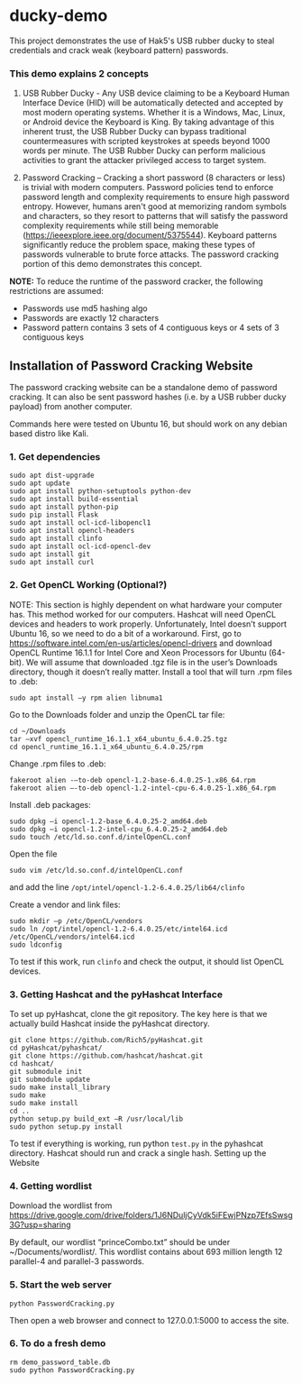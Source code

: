 # ducky-demo
This project demonstrates the use of Hak5's USB rubber ducky to steal credentials and crack weak (keyboard pattern) passwords.

### This demo explains 2 concepts

1. USB Rubber Ducky - Any USB device claiming to be a Keyboard Human Interface Device (HID) will be automatically detected and accepted by most modern operating systems. Whether it is a Windows, Mac, Linux, or Android device the Keyboard is King. By taking advantage of this inherent trust, the USB Rubber Ducky can bypass traditional countermeasures with scripted keystrokes at speeds beyond 1000 words per minute. The USB Rubber Ducky can perform malicious activities to grant the attacker privileged access to target system. 

2. Password Cracking – Cracking a short password (8 characters or less) is trivial with modern computers. Password policies tend to enforce password length and complexity requirements to ensure high password entropy. However, humans aren't good at memorizing random symbols and characters, so they resort to patterns that will satisfy the password complexity requirements while still being memorable (https://ieeexplore.ieee.org/document/5375544). Keyboard patterns significantly reduce the problem space, making these types of passwords vulnerable to brute force attacks. The password cracking portion of this demo demonstrates this concept.

**NOTE:** To reduce the runtime of the password cracker, the following restrictions are assumed:
- Passwords use md5 hashing algo
- Passwords are exactly 12 characters
- Password pattern contains 3 sets of 4 contiguous keys or 4 sets of 3 contiguous keys

## Installation of Password Cracking Website
The password cracking website can be a standalone demo of password cracking. It can also be sent password hashes (i.e. by a USB rubber ducky payload) from another computer.

Commands here were tested on Ubuntu 16, but should work on any debian based distro like Kali.

### 1. Get dependencies
```
sudo apt dist-upgrade
sudo apt update
sudo apt install python-setuptools python-dev
sudo apt install build-essential
sudo apt install python-pip
sudo pip install Flask
sudo apt install ocl-icd-libopencl1
sudo apt install opencl-headers
sudo apt install clinfo
sudo apt install ocl-icd-opencl-dev
sudo apt install git
sudo apt install curl
```

### 2. Get OpenCL Working (Optional?)
NOTE: This section is highly dependent on what hardware your computer has. This method worked for our computers.
Hashcat will need OpenCL devices and headers to work properly. Unfortunately, Intel doesn’t support Ubuntu 16, so we need to do a bit of a workaround. First, go to https://software.intel.com/en-us/articles/opencl-drivers and download OpenCL Runtime 16.1.1 for Intel Core and Xeon Processors for Ubuntu (64-bit).
We will assume that downloaded .tgz file is in the user’s Downloads directory, though it doesn’t really matter.
Install a tool that will turn .rpm files to .deb:
```
sudo apt install –y rpm alien libnuma1
```

Go to the Downloads folder and unzip the OpenCL tar file:
```
cd ~/Downloads
tar –xvf opencl_runtime_16.1.1_x64_ubuntu_6.4.0.25.tgz
cd opencl_runtime_16.1.1_x64_ubuntu_6.4.0.25/rpm
```

Change .rpm files to .deb:
```
fakeroot alien -–to-deb opencl-1.2-base-6.4.0.25-1.x86_64.rpm
fakeroot alien –-to-deb opencl-1.2-intel-cpu-6.4.0.25-1.x86_64.rpm
```

Install .deb packages:
```
sudo dpkg –i opencl-1.2-base_6.4.0.25-2_amd64.deb
sudo dpkg –i opencl-1.2-intel-cpu_6.4.0.25-2_amd64.deb
sudo touch /etc/ld.so.conf.d/intelOpenCL.conf
```

Open the file
```
sudo vim /etc/ld.so.conf.d/intelOpenCL.conf
```
and add the line
	`/opt/intel/opencl-1.2-6.4.0.25/lib64/clinfo`

Create a vendor and link files:
```
sudo mkdir –p /etc/OpenCL/vendors
sudo ln /opt/intel/opencl-1.2-6.4.0.25/etc/intel64.icd /etc/OpenCL/vendors/intel64.icd
sudo ldconfig
```

To test if this work, run `clinfo` and check the output, it should list OpenCL devices.

### 3. Getting Hashcat and the pyHashcat Interface
To set up pyHashcat, clone the git repository. The key here is that we actually build Hashcat inside the pyHashcat directory.
```
git clone https://github.com/Rich5/pyHashcat.git
cd pyHashcat/pyhashcat/
git clone https://github.com/hashcat/hashcat.git
cd hashcat/
git submodule init
git submodule update
sudo make install_library
sudo make
sudo make install
cd ..
python setup.py build_ext –R /usr/local/lib
sudo python setup.py install
```

To test if everything is working, run python `test.py` in the pyhashcat directory. Hashcat should run and crack a single hash.
Setting up the Website

### 4. Getting wordlist

Download the wordlist from https://drive.google.com/drive/folders/1J6NDuljCyVdk5iFEwjPNzp7EfsSwsg3G?usp=sharing

By default, our wordlist “princeCombo.txt” should be under ~/Documents/wordlist/. This wordlist contains about 693 million length 12 parallel-4 and parallel-3 passwords.

### 5. Start the web server
```
python PasswordCracking.py
```
Then open a web browser and connect to 127.0.0.1:5000 to access the site.

### 6. To do a fresh demo
```
rm demo_password_table.db
sudo python PasswordCracking.py
```
